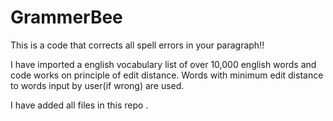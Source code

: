 # GrammerBee
This is a code that corrects all spell errors in your paragraph!!

I have imported a english vocabulary list of over 10,000 english words and code works on principle of edit distance. Words with minimum edit distance to words input by user(if wrong) are used.

I have added all files in this repo .
